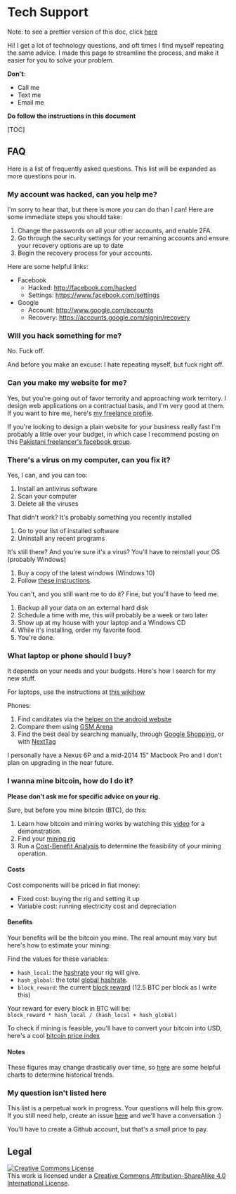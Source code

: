 # Tech Support

Note: to see a prettier version of this doc, click [here](https://stackedit.io/viewer#!url=https://raw.githubusercontent.com/amingilani/tech-support/master/README.md)

Hi! I get a lot of technology questions, and oft times I find
myself repeating the same advice. I made this page to streamline
the process, and make it easier for you to solve your problem.

**Don't**:
* Call me
* Text me
* Email me

**Do follow the instructions in this document**

[TOC]


## FAQ

Here is a list of frequently asked questions. This list will be expanded as more questions pour in.

### My account was hacked, can you help me?

I'm sorry to hear that, but there is more *you* can do than I can!
Here are some immediate steps you should take:

1. Change the passwords on all your other accounts, and enable 2FA.
2. Go through the security settings for your remaining accounts and ensure your recovery options are up to date
3. Begin the recovery process for your accounts.

Here are some helpful links:

* Facebook
  - Hacked: http://facebook.com/hacked
  - Settings: https://www.facebook.com/settings
* Google
  - Account: http://www.google.com/accounts
  - Recovery: https://accounts.google.com/signin/recovery

### Will you hack something for me?

No. Fuck off.

And before you make an excuse: I hate repeating myself, but fuck right off.

### Can you make my website for me?

Yes, but you're going out of favor terrority and approaching work territory. I
design web applications on a contractual basis, and I'm very good at them. If
you want to hire me, here's [my freelance profile](https://www.toptal.com/resume/amin-shah-gilani#contract-just-respected-software-architects).

If you're looking to design a plain website for your business really fast I'm probably
a little over your budget, in which case I recommend posting on this [Pakistani freelancer's facebook group](https://www.facebook.com/groups/freelancers.pakistan/).

### There's a virus on my computer, can you fix it?

Yes, I can, and you can too:

1. Install an antivirus software
2. Scan your computer
3. Delete all the viruses

That didn't work? It's probably something you recently installed

1. Go to your list of installed software
2. Uninstall any recent programs

It's still there? And you're sure it's a virus? You'll have to reinstall your OS (probably Windows)

1. Buy a copy of the latest windows (Windows 10)
2. Follow [these instructions](https://www.howtogeek.com/197559/how-to-install-windows-10-on-your-pc/).

You can't, and you still want me to do it? Fine, but you'll have to feed me.

1. Backup all your data on an external hard disk
2. Schedule a time with me, this will probably be a week or two later
3. Show up at my house with your laptop and a Windows CD
4. While it's installing, order my favorite food.
5. You're done.

### What laptop or phone should I buy?

It depends on your needs and your budgets. Here's how I search for my new stuff.

For laptops, use the instructions at [this wikihow](http://www.wikihow.com/Choose-a-Laptop)

Phones:

1. Find canditates via the [helper on the android website](https://www.android.com/phones/whichphone)
2. Compare them using [GSM Arena](http://www.gsmarena.com/)
3. Find the best deal by searching manually, through [Google Shopping](https://www.google.com/shopping?hl=en), or with [NextTag](https://www.nextag.com/)

I personally have a Nexus 6P and a mid-2014 15" Macbook Pro and I don't plan on upgrading in the near future.

### I wanna mine bitcoin, how do I do it?

**Please don't ask me for specific advice on your rig.**

Sure, but before you mine bitcoin (BTC), do this:

1. Learn how bitcoin and mining works by watching this [video](https://www.youtube.com/watch?v=_160oMzblY8) for a demonstration.
2. Find your [mining rig](https://en.bitcoin.it/wiki/Mining_rig)
3. Run a [Cost-Benefit Analysis](https://en.wikipedia.org/wiki/Cost%E2%80%93benefit_analysis) to determine the feasibility of your mining operation.


#### Costs

Cost components will be priced in fiat money:

* Fixed cost: buying the rig and setting it up
* Variable cost: running electricity cost and depreciation


#### Benefits

Your benefits will be the bitcoin you mine. The real amount may vary but here's how to estimate your mining:

Find the values for these variables:

* `hash_local`: the [hashrate](https://en.bitcoin.it/wiki/Mining_hardware_comparison) your rig will give.
* `hash_global`: the total [global hashrate](https://blockchain.info/charts/hash-rate).
* `block_reward`: the current [block reward](https://www.bitcoinmining.com/what-is-the-bitcoin-block-reward/)  (12.5 BTC per block as I write this)

Your reward for every block in BTC will be:  
 `block_reward * hash_local / (hash_local + hash_global)`

To check if mining is feasible, you'll have to convert your bitcoin into USD, here's a cool [bitcoin price index](http://www.coindesk.com/price/)

#### Notes

These figures may change drastically over time, so [here](https://blockchain.info/charts) are some helpful charts to determine historical trends.


### My question isn't listed here

This list is a perpetual work in progress. Your questions will help this grow. If you still need
help, create an issue [here](https://github.com/amingilani/tech-support/issues/new) and we'll have a conversation :)

You'll have to create a Github account, but that's a small price to pay.

## Legal

<a rel="license" href="http://creativecommons.org/licenses/by-sa/4.0/"><img alt="Creative Commons License" style="border-width:0" src="https://i.creativecommons.org/l/by-sa/4.0/88x31.png" /></a><br />This work is licensed under a <a rel="license" href="http://creativecommons.org/licenses/by-sa/4.0/">Creative Commons Attribution-ShareAlike 4.0 International License</a>.